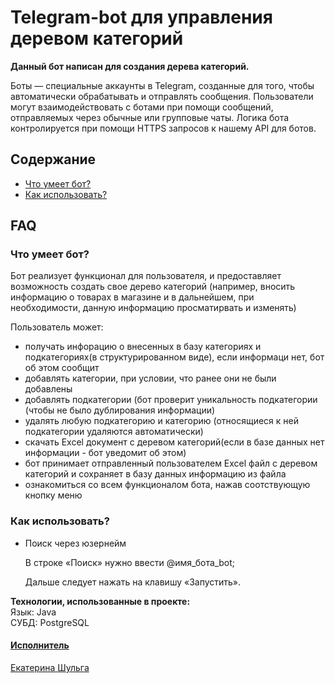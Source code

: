 
# Telegram-bot для управления деревом категорий

**Данный бот написан для создания дерева категорий.**

Боты — специальные аккаунты в Telegram, созданные для того, чтобы автоматически обрабатывать и отправлять сообщения.
Пользователи могут взаимодействовать с ботами при помощи сообщений, отправляемых через обычные или групповые чаты.
Логика бота контролируется при помощи HTTPS запросов к нашему API для ботов.
## Содержание

- [Что умеет бот?](#что-умеет-бот)
- [Как использовать?](#как-использовать)



## FAQ

### Что умеет бот?

Бот реализует функционал для пользователя, и предоставляет возможность создать свое дерево категорий
(например, вносить информацию о товарах в магазине и в дальнейшем, при необходимости, 
данную информацию просматирвать и изменять)

Пользователь может:

- получать инфорацию о внесенных в базу категориях и подкатегориях(в структурированном виде),
  если информаци нет, бот об этом сообщит
- добавлять категории, при условии, что ранее они не были добавлены
- добавлять подкатегории (бот проверит уникальность подкатегории (чтобы не было дублирования информации)
- удалять любую подкатегорию и  категорию (относящиеся к ней подкатегории удаляются автоматически)
- скачать Excel документ с деревом категорий(если в базе данных нет информации - бот уведомит об этом)
- бот принимает отправленный пользователем Excel файл с деревом категорий  и сохраняет в базу данных
  информацию из файла
- ознакомиться со всем функционалом бота, нажав соотствующую кнопку меню
### Как использовать?

- Поиск через юзернейм

  В строке «Поиск» нужно ввести @имя_бота_bot;

  Дальше следует нажать на клавишу «Запустить».

**Технологии, использованные в проекте:**<br>
Язык: Java<br>
СУБД: PostgreSQL

#### [Исполнитель](#наша-команда)
[Екатерина Шульга](https://github.com/EkaterinaShulga)  
